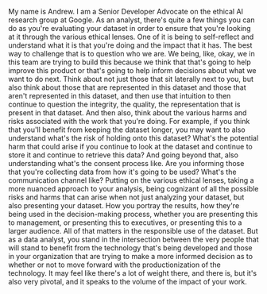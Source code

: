 
My name is Andrew. I am a Senior Developer Advocate on the ethical AI research group at Google. As an analyst, there's quite a few things you can do as you're evaluating your dataset in order to ensure that you're looking at it through the various ethical lenses. One of it is being to self-reflect and understand what it is that you're doing and the impact that it has. The best way to challenge that is to question who we are. We being, like, okay, we in this team are trying to build this because we think that that's going to help improve this product or that's going to help inform decisions about what we want to do next. Think about not just those that sit laterally next to you, but also think about those that are represented in this dataset and those that aren't represented in this dataset, and then use that intuition to then continue to question the integrity, the quality, the representation that is present in that dataset. And then also, think about the various harms and risks associated with the work that you're doing. For example, if you think that you'll benefit from keeping the dataset longer, you may want to also understand what's the risk of holding onto this dataset? What's the potential harm that could arise if you continue to look at the dataset and continue to store it and continue to retrieve this data? And going beyond that, also understanding what's the consent process like. Are you informing those that you're collecting data from how it's going to be used? What's the communication channel like? Putting on the various ethical lenses, taking a more nuanced approach to your analysis, being cognizant of all the possible risks and harms that can arise when not just analyzing your dataset, but also presenting your dataset. How you portray the results, how they're being used in the decision-making process, whether you are presenting this to management, or presenting this to executives, or presenting this to a larger audience. All of that matters in the responsible use of the dataset. But as a data analyst, you stand in the intersection between the very people that will stand to benefit from the technology that's being developed and those in your organization that are trying to make a more informed decision as to whether or not to move forward with the productionization of the technology. It may feel like there's a lot of weight there, and there is, but it's also very pivotal, and it speaks to the volume of the impact of your work.